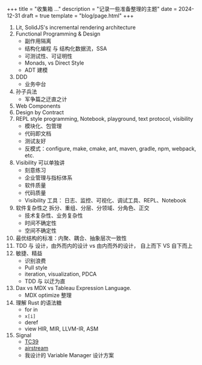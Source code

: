 +++
title = "收集箱 ..."
description = "记录一些准备整理的主题"
date = 2024-12-31 
draft = true
template = "blog/page.html"
+++

1. Lit, SolidJS's incremental rendering architecture
2. Functional Programming & Design
   - 副作用隔离
   - 结构化编程 与 结构化数据流，SSA
   - 可测试性、可证明性
   - Monads, vs Direct Style
   - ADT 建模 
3. DDD
   - 业务中台
4. 孙子兵法
   - 军争篇之迂直之计
5. Web Components
6. Design by Contract
7. REPL style programming, Notebook, playground, text protocol, visibility
   - 模块化、包管理
   - 代码即文档
   - 测试友好
   - 反模式：configure, make, cmake, ant, maven, gradle, npm, webpack, etc.
8. Visibility 可以单独讲
   - 刻意练习
   - 企业管理与指标体系
   - 软件质量
   - 代码质量
   - Visibility 工具： 日志、监控、可视化、调试工具、REPL、Notebook
9. 软件复杂性之 拆分、重组、分层、分领域、分角色、正交
   - 技术复杂性、业务复杂性
   - 时间不确定性
   - 空间不确定性
10. 最优结构的标准：内聚、耦合、抽象层次一致性
11. TDD 与 设计，由外而内的设计 vs 由内而外的设计， 自上而下 VS 自下而上
12. 敏捷、精益
    - 识别浪费
    - Pull style
    - iteration, visualization, PDCA
    - TDD 与 以迂为直
13. Dax vs MDX vs Tableau Expression Language.
    - MDX optimize 整理
14. 理解 Rust 的语法糖
    - for in 
    - `x[i]`
    - deref
    - view HIR, MIR, LLVM-IR, ASM
15. Signal
    - [TC39](https://github.com/tc39/proposal-signals)
    - [airstream](https://github.com/raquo/Airstream)
    - 我设计的 Variable Manager 设计方案